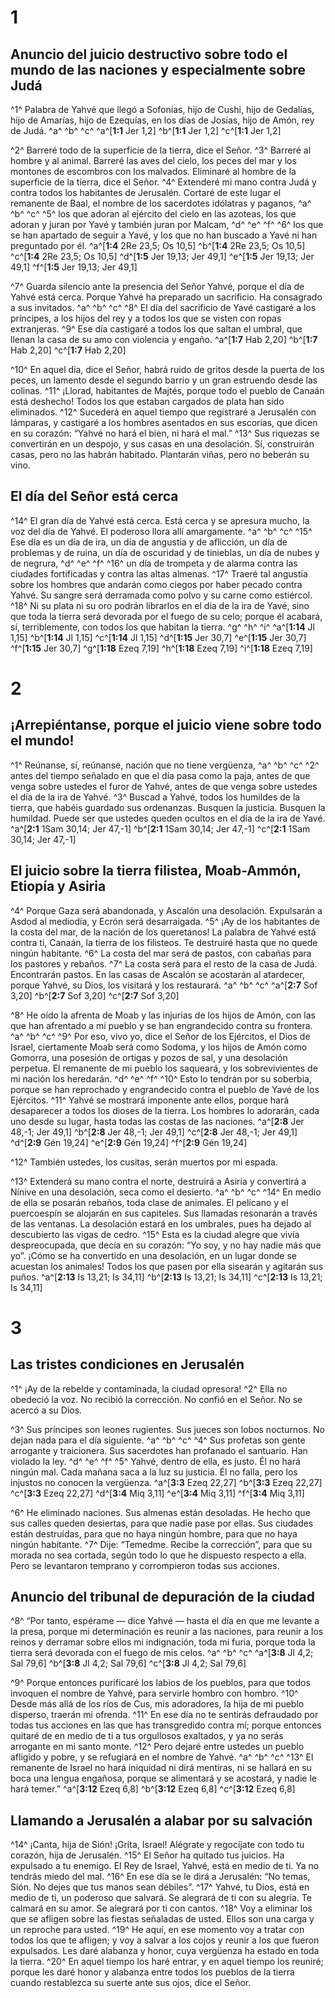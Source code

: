 # 1 
## Anuncio del juicio destructivo sobre todo el mundo de las naciones y especialmente sobre Judá
^1^ Palabra de Yahvé que llegó a Sofonías, hijo de Cushi, hijo de Gedalías, hijo de Amarías, hijo de Ezequías, en los días de Josías, hijo de Amón, rey de Judá. ^a^ ^b^ ^c^ 
^a^[**1:1** Jer 1,2] ^b^[**1:1** Jer 1,2] ^c^[**1:1** Jer 1,2]

^2^ Barreré todo de la superficie de la tierra, dice el Señor. ^3^ Barreré al hombre y al animal. Barreré las aves del cielo, los peces del mar y los montones de escombros con los malvados. Eliminaré al hombre de la superficie de la tierra, dice el Señor. ^4^ Extenderé mi mano contra Judá y contra todos los habitantes de Jerusalén. Cortaré de este lugar el remanente de Baal, el nombre de los sacerdotes idólatras y paganos, ^a^ ^b^ ^c^ ^5^ los que adoran al ejército del cielo en las azoteas, los que adoran y juran por Yavé y también juran por Malcam, ^d^ ^e^ ^f^ ^6^ los que se han apartado de seguir a Yavé, y los que no han buscado a Yavé ni han preguntado por él. 
^a^[**1:4** 2Re 23,5; Os 10,5] ^b^[**1:4** 2Re 23,5; Os 10,5] ^c^[**1:4** 2Re 23,5; Os 10,5] ^d^[**1:5** Jer 19,13; Jer 49,1] ^e^[**1:5** Jer 19,13; Jer 49,1] ^f^[**1:5** Jer 19,13; Jer 49,1]

^7^ Guarda silencio ante la presencia del Señor Yahvé, porque el día de Yahvé está cerca. Porque Yahvé ha preparado un sacrificio. Ha consagrado a sus invitados. ^a^ ^b^ ^c^ ^8^ El día del sacrificio de Yavé castigaré a los príncipes, a los hijos del rey y a todos los que se visten con ropas extranjeras. ^9^ Ese día castigaré a todos los que saltan el umbral, que llenan la casa de su amo con violencia y engaño. 
^a^[**1:7** Hab 2,20] ^b^[**1:7** Hab 2,20] ^c^[**1:7** Hab 2,20]

^10^ En aquel día, dice el Señor, habrá ruido de gritos desde la puerta de los peces, un lamento desde el segundo barrio y un gran estruendo desde las colinas. ^11^ ¡Llorad, habitantes de Majtés, porque todo el pueblo de Canaán está deshecho! Todos los que estaban cargados de plata han sido eliminados. ^12^ Sucederá en aquel tiempo que registraré a Jerusalén con lámparas, y castigaré a los hombres asentados en sus escorias, que dicen en su corazón: “Yahvé no hará el bien, ni hará el mal.” ^13^ Sus riquezas se convertirán en un despojo, y sus casas en una desolación. Sí, construirán casas, pero no las habrán habitado. Plantarán viñas, pero no beberán su vino. 





## El día del Señor está cerca
^14^ El gran día de Yahvé está cerca. Está cerca y se apresura mucho, la voz del día de Yahvé. El poderoso llora allí amargamente. ^a^ ^b^ ^c^ ^15^ Ese día es un día de ira, un día de angustia y de aflicción, un día de problemas y de ruina, un día de oscuridad y de tinieblas, un día de nubes y de negrura, ^d^ ^e^ ^f^ ^16^ un día de trompeta y de alarma contra las ciudades fortificadas y contra las altas almenas. ^17^ Traeré tal angustia sobre los hombres que andarán como ciegos por haber pecado contra Yahvé. Su sangre será derramada como polvo y su carne como estiércol. ^18^ Ni su plata ni su oro podrán librarlos en el día de la ira de Yavé, sino que toda la tierra será devorada por el fuego de su celo; porque él acabará, sí, terriblemente, con todos los que habitan la tierra. ^g^ ^h^ ^i^ 
^a^[**1:14** Jl 1,15] ^b^[**1:14** Jl 1,15] ^c^[**1:14** Jl 1,15] ^d^[**1:15** Jer 30,7] ^e^[**1:15** Jer 30,7] ^f^[**1:15** Jer 30,7] ^g^[**1:18** Ezeq 7,19] ^h^[**1:18** Ezeq 7,19] ^i^[**1:18** Ezeq 7,19]

# 2 
## ¡Arrepiéntanse, porque el juicio viene sobre todo el mundo!
^1^ Reúnanse, sí, reúnanse, nación que no tiene vergüenza, ^a^ ^b^ ^c^ ^2^ antes del tiempo señalado en que el día pasa como la paja, antes de que venga sobre ustedes el furor de Yahvé, antes de que venga sobre ustedes el día de la ira de Yahvé. ^3^ Buscad a Yahvé, todos los humildes de la tierra, que habéis guardado sus ordenanzas. Busquen la justicia. Busquen la humildad. Puede ser que ustedes queden ocultos en el día de la ira de Yavé.
^a^[**2:1** 1Sam 30,14; Jer 47,-1] ^b^[**2:1** 1Sam 30,14; Jer 47,-1] ^c^[**2:1** 1Sam 30,14; Jer 47,-1]





## El juicio sobre la tierra filistea, Moab-Ammón, Etiopía y Asiria
^4^ Porque Gaza será abandonada, y Ascalón una desolación. Expulsarán a Asdod al mediodía, y Ecrón será desarraigada. ^5^ ¡Ay de los habitantes de la costa del mar, de la nación de los queretanos! La palabra de Yahvé está contra ti, Canaán, la tierra de los filisteos. Te destruiré hasta que no quede ningún habitante. ^6^ La costa del mar será de pastos, con cabañas para los pastores y rebaños. ^7^ La costa será para el resto de la casa de Judá. Encontrarán pastos. En las casas de Ascalón se acostarán al atardecer, porque Yahvé, su Dios, los visitará y los restaurará. ^a^ ^b^ ^c^ 
^a^[**2:7** Sof 3,20] ^b^[**2:7** Sof 3,20] ^c^[**2:7** Sof 3,20]

^8^ He oído la afrenta de Moab y las injurias de los hijos de Amón, con las que han afrentado a mi pueblo y se han engrandecido contra su frontera. ^a^ ^b^ ^c^ ^9^ Por eso, vivo yo, dice el Señor de los Ejércitos, el Dios de Israel, ciertamente Moab será como Sodoma, y los hijos de Amón como Gomorra, una posesión de ortigas y pozos de sal, y una desolación perpetua. El remanente de mi pueblo los saqueará, y los sobrevivientes de mi nación los heredarán. ^d^ ^e^ ^f^ ^10^ Esto lo tendrán por su soberbia, porque se han reprochado y engrandecido contra el pueblo de Yavé de los Ejércitos. ^11^ Yahvé se mostrará imponente ante ellos, porque hará desaparecer a todos los dioses de la tierra. Los hombres lo adorarán, cada uno desde su lugar, hasta todas las costas de las naciones. 
^a^[**2:8** Jer 48,-1; Jer 49,1] ^b^[**2:8** Jer 48,-1; Jer 49,1] ^c^[**2:8** Jer 48,-1; Jer 49,1] ^d^[**2:9** Gén 19,24] ^e^[**2:9** Gén 19,24] ^f^[**2:9** Gén 19,24]

^12^ También ustedes, los cusitas, serán muertos por mi espada. 

^13^ Extenderá su mano contra el norte, destruirá a Asiria y convertirá a Nínive en una desolación, seca como el desierto. ^a^ ^b^ ^c^ ^14^ En medio de ella se posarán rebaños, toda clase de animales. El pelícano y el puercoespín se alojarán en sus capiteles. Sus llamadas resonarán a través de las ventanas. La desolación estará en los umbrales, pues ha dejado al descubierto las vigas de cedro. ^15^ Esta es la ciudad alegre que vivía despreocupada, que decía en su corazón: “Yo soy, y no hay nadie más que yo”. ¡Cómo se ha convertido en una desolación, en un lugar donde se acuestan los animales! Todos los que pasen por ella sisearán y agitarán sus puños.
^a^[**2:13** Is 13,21; Is 34,11] ^b^[**2:13** Is 13,21; Is 34,11] ^c^[**2:13** Is 13,21; Is 34,11]

# 3 
## Las tristes condiciones en Jerusalén
^1^ ¡Ay de la rebelde y contaminada, la ciudad opresora! ^2^ Ella no obedeció la voz. No recibió la corrección. No confió en el Señor. No se acercó a su Dios. 

^3^ Sus príncipes son leones rugientes. Sus jueces son lobos nocturnos. No dejan nada para el día siguiente. ^a^ ^b^ ^c^ ^4^ Sus profetas son gente arrogante y traicionera. Sus sacerdotes han profanado el santuario. Han violado la ley. ^d^ ^e^ ^f^ ^5^ Yahvé, dentro de ella, es justo. Él no hará ningún mal. Cada mañana saca a la luz su justicia. Él no falla, pero los injustos no conocen la vergüenza. 
^a^[**3:3** Ezeq 22,27] ^b^[**3:3** Ezeq 22,27] ^c^[**3:3** Ezeq 22,27] ^d^[**3:4** Miq 3,11] ^e^[**3:4** Miq 3,11] ^f^[**3:4** Miq 3,11]

^6^ He eliminado naciones. Sus almenas están desoladas. He hecho que sus calles queden desiertas, para que nadie pase por ellas. Sus ciudades están destruidas, para que no haya ningún hombre, para que no haya ningún habitante. ^7^ Dije: “Temedme. Recibe la corrección”, para que su morada no sea cortada, según todo lo que he dispuesto respecto a ella. Pero se levantaron temprano y corrompieron todas sus acciones. 





## Anuncio del tribunal de depuración de la ciudad
^8^ “Por tanto, espérame — dice Yahvé — hasta el día en que me levante a la presa, porque mi determinación es reunir a las naciones, para reunir a los reinos y derramar sobre ellos mi indignación, toda mi furia, porque toda la tierra será devorada con el fuego de mis celos. ^a^ ^b^ ^c^ 
^a^[**3:8** Jl 4,2; Sal 79,6] ^b^[**3:8** Jl 4,2; Sal 79,6] ^c^[**3:8** Jl 4,2; Sal 79,6]

^9^ Porque entonces purificaré los labios de los pueblos, para que todos invoquen el nombre de Yahvé, para servirle hombro con hombro. ^10^ Desde más allá de los ríos de Cus, mis adoradores, la hija de mi pueblo disperso, traerán mi ofrenda. ^11^ En ese día no te sentirás defraudado por todas tus acciones en las que has transgredido contra mí; porque entonces quitaré de en medio de ti a tus orgullosos exaltados, y ya no serás arrogante en mi santo monte. ^12^ Pero dejaré entre ustedes un pueblo afligido y pobre, y se refugiará en el nombre de Yahvé. ^a^ ^b^ ^c^ ^13^ El remanente de Israel no hará iniquidad ni dirá mentiras, ni se hallará en su boca una lengua engañosa, porque se alimentará y se acostará, y nadie le hará temer.”
^a^[**3:12** Ezeq 6,8] ^b^[**3:12** Ezeq 6,8] ^c^[**3:12** Ezeq 6,8]





## Llamando a Jerusalén a alabar por su salvación
^14^ ¡Canta, hija de Sión! ¡Grita, Israel! Alégrate y regocíjate con todo tu corazón, hija de Jerusalén. ^15^ El Señor ha quitado tus juicios. Ha expulsado a tu enemigo. El Rey de Israel, Yahvé, está en medio de ti. Ya no tendrás miedo del mal. ^16^ En ese día se le dirá a Jerusalén: “No temas, Sión. No dejes que tus manos sean débiles”. ^17^ Yahvé, tu Dios, está en medio de ti, un poderoso que salvará. Se alegrará de ti con su alegría. Te calmará en su amor. Se alegrará por ti con cantos. ^18^ Voy a eliminar los que se afligen sobre las fiestas señaladas de usted. Ellos son una carga y un reproche para usted. ^19^ He aquí, en ese momento voy a tratar con todos los que te afligen; y voy a salvar a los cojos y reunir a los que fueron expulsados. Les daré alabanza y honor, cuya vergüenza ha estado en toda la tierra. ^20^ En aquel tiempo los haré entrar, y en aquel tiempo los reuniré; porque les daré honor y alabanza entre todos los pueblos de la tierra cuando restablezca su suerte ante sus ojos, dice el Señor. 
